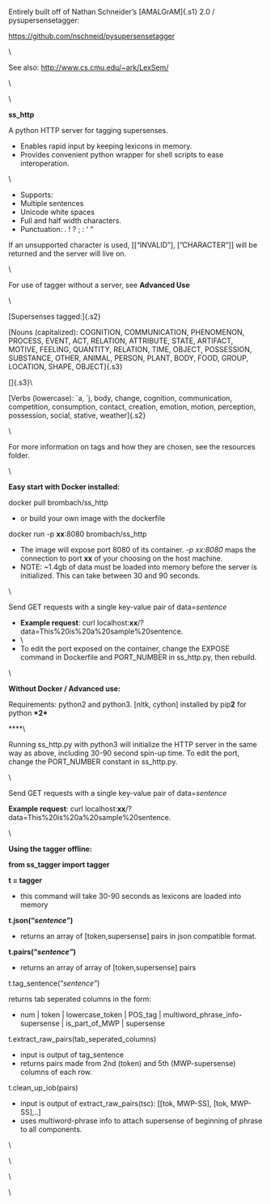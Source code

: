 Entirely built off of Nathan Schneider’s [AMALGrAM]{.s1} 2.0 /
pysupersensetagger:

<https://github.com/nschneid/pysupersensetagger>

\

See also: <http://www.cs.cmu.edu/~ark/LexSem/>

\

\

**ss\_http**

A python HTTP server for tagging supersenses.

-   Enables rapid input by keeping lexicons in memory.
-   Provides convenient python wrapper for shell scripts to ease
interoperation.

\

-   Supports:
-   Multiple sentences
-   Unicode white spaces
-   Full and half width characters.
-   Punctuation: . ! ? ; : ‘ “

If an unsupported character is used, \[\[“INVALID”\], \[”CHARACTER”\]\]
will be returned and the server will live on.

\

For use of tagger without a server, see **Advanced Use**

\

[Supersenses tagged:]{.s2}

[Nouns (capitalized): COGNITION, COMMUNICATION, PHENOMENON, PROCESS,
EVENT, ACT, RELATION, ATTRIBUTE, STATE, ARTIFACT, MOTIVE, FEELING,
QUANTITY, RELATION, TIME, OBJECT, POSSESSION, SUBSTANCE, OTHER, ANIMAL,
PERSON, PLANT, BODY, FOOD, GROUP, LOCATION, SHAPE, OBJECT]{.s3}

[]{.s3}\

[Verbs (lowercase): \`a, \`j, body, change, cognition, communication,
competition, consumption, contact, creation, emotion, motion,
perception, possession, social, stative, weather]{.s2}

\

For more information on tags and how they are chosen, see the resources
folder.

\

**Easy start with Docker installed:**

docker pull brombach/ss\_http

-   or build your own image with the dockerfile

docker run -p **xx**:8080 brombach/ss\_http

-   The image will expose port 8080 of its container. *-p xx:8080* maps
the connection to port **xx** of your choosing on the host machine.
-   NOTE: \~1.4gb of data must be loaded into memory before the server
is initialized. This can take between 30 and 90 seconds.

\

Send GET requests with a single key-value pair of data=*sentence*

-   **Example request**: curl
localhost:**xx**/?data=This%20is%20a%20sample%20sentence.
-   \
-   To edit the port exposed on the container, change the EXPOSE command
in Dockerfile and PORT\_NUMBER in ss\_http.py, then rebuild.

\

**Without Docker / Advanced use:**

Requirements: python2 and python3. \[nltk, cython\] installed by
pip**2** for python **\*2\***

****\

Running ss\_http.py with python3 will initialize the HTTP server in the
same way as above, including 30-90 second spin-up time. To edit the
port, change the PORT\_NUMBER constant in ss\_http.py.

\

Send GET requests with a single key-value pair of data=*sentence*

**Example request**: curl
localhost:**xx**/?data=This%20is%20a%20sample%20sentence.

\

**Using the tagger offline:**

**from ss\_tagger import tagger**

**t = tagger**

-   this command will take 30-90 seconds as lexicons are loaded into
memory

**t.json(“*sentence*”)**

-   returns an array of \[token,supersense\] pairs in json compatible
format.

**t.pairs(“*sentence”*)**

-   returns an array of array of \[token,supersense\] pairs

t.tag\_sentence(“*sentence”*)

returns tab seperated columns in the form:

-   num | token | lowercase\_token | POS\_tag |
multiword\_phrase\_info-supersense | is\_part\_of\_MWP | supersense

t.extract\_raw\_pairs(tab\_seperated\_columns)

-   input is output of tag\_sentence
-   returns pairs made from 2nd (token) and 5th (MWP-supersense) columns
of each row.

t.clean\_up\_iob(pairs)

-   input is output of extract\_raw\_pairs(tsc): \[\[tok, MWP-SS\],
\[tok, MWP-SS\],..\]
-   uses multiword-phrase info to attach supersense of beginning of
phrase to all components.

\

\

\

\
